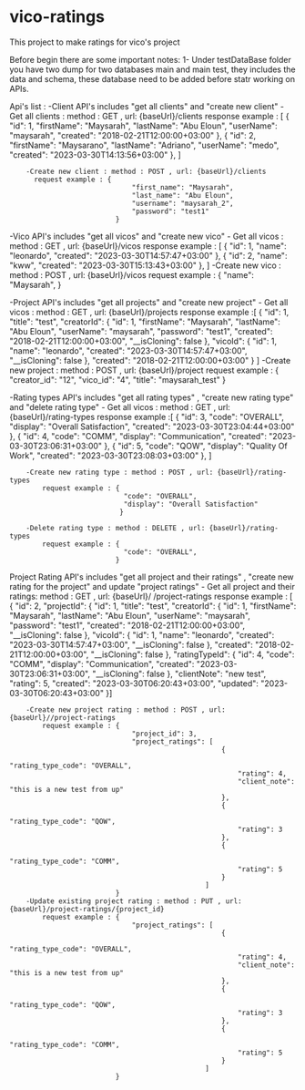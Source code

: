 # vico-ratings
This project to make ratings for vico's project 

Before begin there are some important notes:
1- Under testDataBase folder you have two dump for two databases main and main test, they includes the data and schema, 
these database need to be added before statr working on APIs.

Api's list :
-Client API's includes "get all clients" and "create new client"
          - Get all clients : method : GET , url: {baseUrl}/clients 
             response example : [
                                          {
                                              "id": 1,
                                              "firstName": "Maysarah",
                                              "lastName": "Abu Eloun",
                                              "userName": "maysarah",
                                              "created": "2018-02-21T12:00:00+03:00"
                                          },
                                          {
                                              "id": 2,
                                              "firstName": "Maysarano",
                                              "lastName": "Adriano",
                                              "userName": "medo",
                                              "created": "2023-03-30T14:13:56+03:00"
                                          },
                                ]

        -Create new client : method : POST , url: {baseUrl}/clients 
          request example : {
                                  "first_name": "Maysarah",
                                  "last_name": "Abu Eloun",
                                  "username": "maysarah_2",
                                  "password": "test1"
                              } 
    
-Vico API's includes "get all vicos" and "create new vico" 
          - Get all vicos : method : GET , url: {baseUrl}/vicos 
             response example : [ 
                                          {
                                              "id": 1,
                                              "name": "leonardo",
                                              "created": "2023-03-30T14:57:47+03:00"
                                          },
                                          {
                                              "id": 2,
                                              "name": "kww",
                                              "created": "2023-03-30T15:13:43+03:00"
                                          },
                                ]
           -Create new vico : method : POST , url: {baseUrl}/vicos 
                    request example : {
                                          "name": "Maysarah",
                                      } 
    
 -Project API's includes "get all projects" and "create new project" 
          - Get all vicos : method : GET , url: {baseUrl}/projects 
             response example :[
                            {
                                "id": 1,
                                "title": "test",
                                "creatorId": {
                                    "id": 1,
                                    "firstName": "Maysarah",
                                    "lastName": "Abu Eloun",
                                    "userName": "maysarah",
                                    "password": "test1",
                                    "created": "2018-02-21T12:00:00+03:00",
                                    "__isCloning": false
                                },
                                "vicoId": {
                                    "id": 1,
                                    "name": "leonardo",
                                    "created": "2023-03-30T14:57:47+03:00",
                                    "__isCloning": false
                                },
                                "created": "2018-02-21T12:00:00+03:00"
                            }
                            ]
        -Create new project : method : POST , url: {baseUrl}/project 
            request example : {
                                  "creator_id": "12",
                                  "vico_id": "4",
                                  "title": "maysarah_test"
                              }
                              
  -Rating types API's includes "get all rating types" , "create new rating type" and "delete rating type" 
          - Get all vicos : method : GET , url: {baseUrl}/rating-types 
             response example :[
                                  {
                                      "id": 3,
                                      "code": "OVERALL",
                                      "display": "Overall Satisfaction",
                                      "created": "2023-03-30T23:04:44+03:00"
                                  },
                                  {
                                      "id": 4,
                                      "code": "COMM",
                                      "display": "Communication",
                                      "created": "2023-03-30T23:06:31+03:00"
                                  },
                                  {
                                      "id": 5,
                                      "code": "QOW",
                                      "display": "Quality Of Work",
                                      "created": "2023-03-30T23:08:03+03:00"
                                  },
                            ]
                            
        -Create new rating type : method : POST , url: {baseUrl}/rating-types
            request example : {
                                "code": "OVERALL",
                                "display": "Overall Satisfaction"
                               }

        -Delete rating type : method : DELETE , url: {baseUrl}/rating-types 
            request example : {
                                "code": "OVERALL",
                              }                  

Project Rating API's includes "get all project and their ratings" , "create new rating for the project" and update "project ratings"
          - Get all project and their ratings: method : GET , url: {baseUrl}/ /project-ratings
             response example : [
                                   {
                              "id": 2,
                              "projectId": {
                                  "id": 1,
                                  "title": "test",
                                  "creatorId": {
                                      "id": 1,
                                      "firstName": "Maysarah",
                                      "lastName": "Abu Eloun",
                                      "userName": "maysarah",
                                      "password": "test1",
                                      "created": "2018-02-21T12:00:00+03:00",
                                      "__isCloning": false
                                  },
                                  "vicoId": {
                                      "id": 1,
                                      "name": "leonardo",
                                      "created": "2023-03-30T14:57:47+03:00",
                                      "__isCloning": false
                                  },
                                  "created": "2018-02-21T12:00:00+03:00",
                                  "__isCloning": false
                              },
                              "ratingTypeId": {
                                  "id": 4,
                                  "code": "COMM",
                                  "display": "Communication",
                                  "created": "2023-03-30T23:06:31+03:00",
                                  "__isCloning": false
                              },
                              "clientNote": "new test",
                              "rating": 5,
                              "created": "2023-03-30T06:20:43+03:00",
                              "updated": "2023-03-30T06:20:43+03:00"
                              }]
                            
        -Create new project rating : method : POST , url: {baseUrl}//project-ratings
            request example : {
                                  "project_id": 3,
                                  "project_ratings": [
                                                        {
                                                            "rating_type_code": "OVERALL",
                                                            "rating": 4,
                                                            "client_note": "this is a new test from up"
                                                        },
                                                        {
                                                            "rating_type_code": "QOW",
                                                            "rating": 3
                                                        },
                                                        {
                                                            "rating_type_code": "COMM",
                                                            "rating": 5
                                                        }
                                                    ]
                              }
        -Update existing project rating : method : PUT , url: {baseUrl}/project-ratings/{project_id}
            request example : {
                                  "project_ratings": [
                                                        {
                                                            "rating_type_code": "OVERALL",
                                                            "rating": 4,
                                                            "client_note": "this is a new test from up"
                                                        },
                                                        {
                                                            "rating_type_code": "QOW",
                                                            "rating": 3
                                                        },
                                                        {
                                                            "rating_type_code": "COMM",
                                                            "rating": 5
                                                        }
                                                    ]
                              }                      
